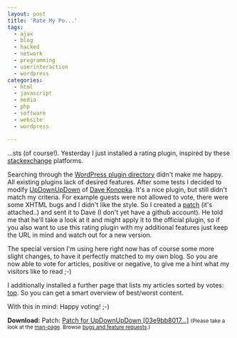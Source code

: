 ```yaml
---
layout: post
title: 'Rate My Po...'
tags:
  - ajax
  - blog
  - hacked
  - network
  - programming
  - userinteraction
  - wordpress
categories:
  - html
  - javascript
  - media
  - php
  - software
  - website
  - wordpress

---
```


...sts (of course!). Yesterday I just installed a rating plugin, inspired by these <a href="http://stackexchange.com/">stackexchange</a> platforms.



Searching through the <a href="http://wordpress.org/extend/plugins/">WordPress plugin directory</a> didn't make me happy. All existing plugins lack of desired features. After some tests I decided to modify <a href="http://wordpress.org/extend/plugins/updownupdown-postcomment-voting/">UpDownUpDown</a> of <a href="http://davekonopka.com/">Dave Konopka</a>. It's a nice plugin, but still didn't match my criteria. For example guests were not allowed to vote, there were some XHTML bugs and I didn't like the style. So I created a <a href="https://github.com/davekonopka/UpDownUpDown/pull/1">patch</a> (it's attached..) and sent it to Dave (I don't yet have a github account). He told me that he'll take a look at it and might apply it to the official plugin, so if you also want to use this rating plugin with my additional features just keep the URL in mind and watch out for a new version.

The special version I'm using here right now has of course some more slight changes, to have it perfectly matched to my own blog.
So you are now able to vote for articles, positive or negative, to give me a hint what my visitors like to read ;-)

I additionally installed a further page that lists my articles sorted by votes: <a href="/top/">top</a>. So you can get a smart overview of best/worst content.

With this in mind: Happy voting! ;-)

<div class="download"><strong>Download:</strong>
Patch: <a href='/wp-content/uploads/2011/07/0001-version-1.1-by-Martin-Scharm.patch'>Patch for UpDownUpDown [03e9bb8017...]</a>
<small>(Please take a look at the <a href="/man-page/">man-page</a>. Browse <a href="https://bt.binfalse.de/">bugs and feature requests</a>.)</small>
</div>
